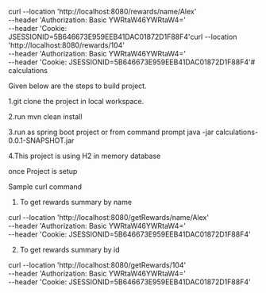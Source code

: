 curl --location 'http://localhost:8080/rewards/name/Alex' \
--header 'Authorization: Basic YWRtaW46YWRtaW4=' \
--header 'Cookie: JSESSIONID=5B646673E959EEB41DAC01872D1F88F4'curl --location 'http://localhost:8080/rewards/104' \
--header 'Authorization: Basic YWRtaW46YWRtaW4=' \
--header 'Cookie: JSESSIONID=5B646673E959EEB41DAC01872D1F88F4'# calculations

Given below are the steps to build project.

1.git clone the project in local workspace.

2.run mvn clean install

3.run as spring boot project or from command prompt java -jar calculations-0.0.1-SNAPSHOT.jar

4.This project is using H2 in memory database

once Project is setup

Sample curl command

1. To get rewards summary by name

  curl --location 'http://localhost:8080/getRewards/name/Alex' \
  --header 'Authorization: Basic YWRtaW46YWRtaW4=' \
  --header 'Cookie: JSESSIONID=5B646673E959EEB41DAC01872D1F88F4'

2. To get rewards summary by id

  curl --location 'http://localhost:8080/getRewards/104' \
  --header 'Authorization: Basic YWRtaW46YWRtaW4=' \
  --header 'Cookie: JSESSIONID=5B646673E959EEB41DAC01872D1F88F4'
